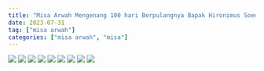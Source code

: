 ```yaml
---
title: "Misa Arwah Mengenang 100 hari Berpulangnya Bapak Hironimus Soedjarwo"
date: 2023-07-31
tag: ["misa arwah"]
categories: ["misa arwah", "misa"]
---
```

 ![](/img/misa31jul23.avif)  ![](/img/misa31jul231.avif) ![](/img/misa31jul232.avif)  ![](/img/misa31jul233.avif)  ![](/img/misa31jul234.avif) ![](/img/misa31jul235.avif)  ![](/img/misa31jul236.avif)  ![](/img/misa31jul237.avif) ![](/img/misa31jul238.avif) 
